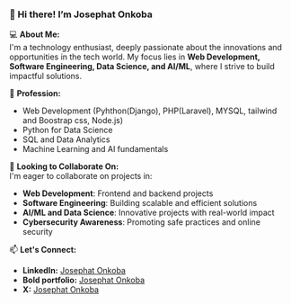 ### 👋 Hi there! I’m **Josephat Onkoba**

💻 **About Me:**  
I'm a technology enthusiast, deeply passionate about the innovations and opportunities in the tech world. My focus lies in **Web Development, Software Engineering, Data Science, and AI/ML**, where I strive to build impactful solutions.

🌱 **Profession:**  
- Web Development (Pyhthon(Django), PHP(Laravel), MYSQL, tailwind and Boostrap css, Node.js)
- Python for Data Science
- SQL and Data Analytics
- Machine Learning and AI fundamentals

🤝 **Looking to Collaborate On:**  
I'm eager to collaborate on projects in:
- **Web Development**: Frontend and backend projects
- **Software Engineering**: Building scalable and efficient solutions
- **AI/ML and Data Science**: Innovative projects with real-world impact
- **Cybersecurity Awareness**: Promoting safe practices and online security

📫 **Let's Connect:**  
- **LinkedIn:** [Josephat Onkoba](https://www.linkedin.com/in/josephat-onkoba-984b6a226/)
- **Bold portfolio:** [Josephat Onkoba](https://bold.pro/my/josephatonkoba-serembe-241021233704)
- **X:** [Josephat Onkoba](https://x.com/JosephatOnkoba_)

